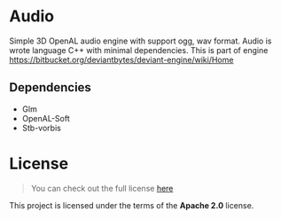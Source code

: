 # Audio
Simple 3D OpenAL audio engine with support ogg, wav format. Audio is wrote language C++ with minimal dependencies. 
This is part of engine https://bitbucket.org/deviantbytes/deviant-engine/wiki/Home

## Dependencies
 * Glm
 * OpenAL-Soft
 * Stb-vorbis
 
 License
============
>You can check out the full license [here](https://github.com/Martinfx/AudioEngine/blob/master/LICENSE)

This project is licensed under the terms of the **Apache 2.0** license.
